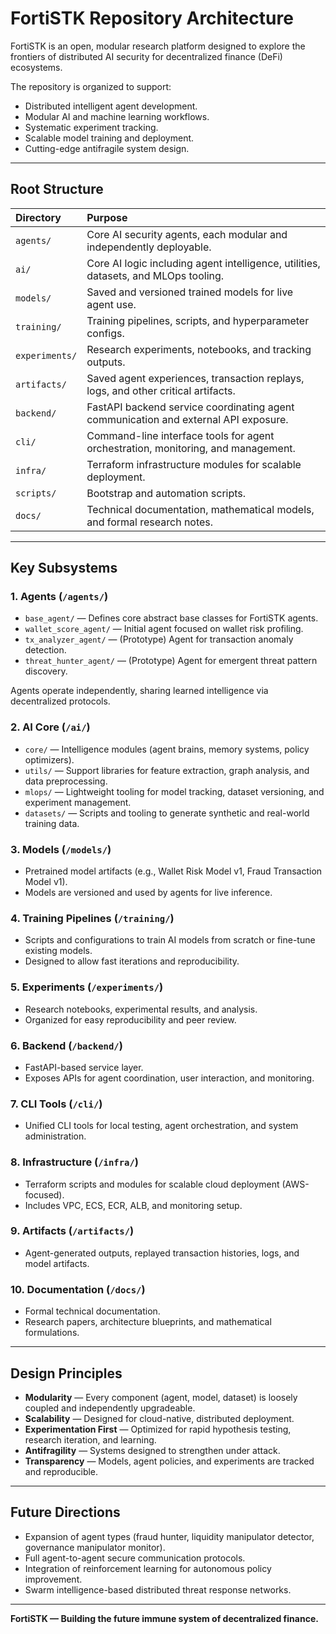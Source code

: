 # FortiSTK Repository Architecture

FortiSTK is an open, modular research platform designed to explore the frontiers of distributed AI security for decentralized finance (DeFi) ecosystems.

The repository is organized to support:

- Distributed intelligent agent development.
- Modular AI and machine learning workflows.
- Systematic experiment tracking.
- Scalable model training and deployment.
- Cutting-edge antifragile system design.

---

## Root Structure

| Directory      | Purpose                                                                             |
| :------------- | :---------------------------------------------------------------------------------- |
| `agents/`      | Core AI security agents, each modular and independently deployable.                 |
| `ai/`          | Core AI logic including agent intelligence, utilities, datasets, and MLOps tooling. |
| `models/`      | Saved and versioned trained models for live agent use.                              |
| `training/`    | Training pipelines, scripts, and hyperparameter configs.                            |
| `experiments/` | Research experiments, notebooks, and tracking outputs.                              |
| `artifacts/`   | Saved agent experiences, transaction replays, logs, and other critical artifacts.   |
| `backend/`     | FastAPI backend service coordinating agent communication and external API exposure. |
| `cli/`         | Command-line interface tools for agent orchestration, monitoring, and management.   |
| `infra/`       | Terraform infrastructure modules for scalable deployment.                           |
| `scripts/`     | Bootstrap and automation scripts.                                                   |
| `docs/`        | Technical documentation, mathematical models, and formal research notes.            |

---

## Key Subsystems

### 1. Agents (`/agents/`)

- `base_agent/` — Defines core abstract base classes for FortiSTK agents.
- `wallet_score_agent/` — Initial agent focused on wallet risk profiling.
- `tx_analyzer_agent/` — (Prototype) Agent for transaction anomaly detection.
- `threat_hunter_agent/` — (Prototype) Agent for emergent threat pattern discovery.

Agents operate independently, sharing learned intelligence via decentralized protocols.

### 2. AI Core (`/ai/`)

- `core/` — Intelligence modules (agent brains, memory systems, policy optimizers).
- `utils/` — Support libraries for feature extraction, graph analysis, and data preprocessing.
- `mlops/` — Lightweight tooling for model tracking, dataset versioning, and experiment management.
- `datasets/` — Scripts and tooling to generate synthetic and real-world training data.

### 3. Models (`/models/`)

- Pretrained model artifacts (e.g., Wallet Risk Model v1, Fraud Transaction Model v1).
- Models are versioned and used by agents for live inference.

### 4. Training Pipelines (`/training/`)

- Scripts and configurations to train AI models from scratch or fine-tune existing models.
- Designed to allow fast iterations and reproducibility.

### 5. Experiments (`/experiments/`)

- Research notebooks, experimental results, and analysis.
- Organized for easy reproducibility and peer review.

### 6. Backend (`/backend/`)

- FastAPI-based service layer.
- Exposes APIs for agent coordination, user interaction, and monitoring.

### 7. CLI Tools (`/cli/`)

- Unified CLI tools for local testing, agent orchestration, and system administration.

### 8. Infrastructure (`/infra/`)

- Terraform scripts and modules for scalable cloud deployment (AWS-focused).
- Includes VPC, ECS, ECR, ALB, and monitoring setup.

### 9. Artifacts (`/artifacts/`)

- Agent-generated outputs, replayed transaction histories, logs, and model artifacts.

### 10. Documentation (`/docs/`)

- Formal technical documentation.
- Research papers, architecture blueprints, and mathematical formulations.

---

## Design Principles

- **Modularity** — Every component (agent, model, dataset) is loosely coupled and independently upgradeable.
- **Scalability** — Designed for cloud-native, distributed deployment.
- **Experimentation First** — Optimized for rapid hypothesis testing, research iteration, and learning.
- **Antifragility** — Systems designed to strengthen under attack.
- **Transparency** — Models, agent policies, and experiments are tracked and reproducible.

---

## Future Directions

- Expansion of agent types (fraud hunter, liquidity manipulator detector, governance manipulator monitor).
- Full agent-to-agent secure communication protocols.
- Integration of reinforcement learning for autonomous policy improvement.
- Swarm intelligence-based distributed threat response networks.

---

**FortiSTK — Building the future immune system of decentralized finance.**
